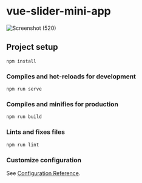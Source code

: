 # vue-slider-mini-app
![Screenshot (520)](https://user-images.githubusercontent.com/81500583/121805504-c6d97980-cc60-11eb-922f-87003bbd09ec.png)

## Project setup
```
npm install
```

### Compiles and hot-reloads for development
```
npm run serve
```

### Compiles and minifies for production
```
npm run build
```

### Lints and fixes files
```
npm run lint
```

### Customize configuration
See [Configuration Reference](https://cli.vuejs.org/config/).
